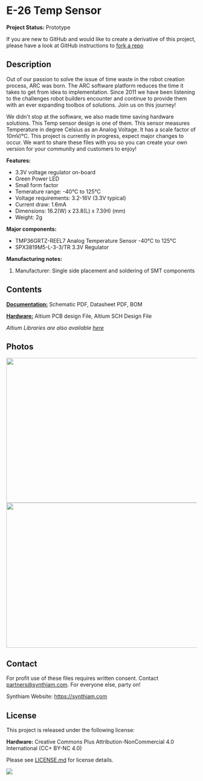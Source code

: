 # E-26 Temp Sensor

**Project Status:** Prototype

If you are new to GitHub and would like to create a derivative of this project, please have a look at GitHub instructions to [fork a repo](https://help.github.com/en/articles/fork-a-repo)

## Description

Out of our passion to solve the issue of time waste in the robot creation process, ARC was born. The ARC software platform reduces the time it takes to get from idea to implementation. Since 2011 we have been listening to the challenges robot builders encounter and continue to provide them with an ever expanding toolbox of solutions. Join us on this journey!

We didn't stop at the software, we also made time saving hardware solutions. This Temp sensor design is one of them. This sensor measures Temperature in degree Celsius as an Analog Voltage. It has a scale factor of 10mV/°C. This project is currently in progress, expect major changes to occur. We want to share these files with you so you can create your own version for your community and customers to enjoy!

**Features:**
- 3.3V voltage regulator on-board
- Green Power LED
- Small form factor
- Temerature range: -40°C to 125°C
- Voltage requirements: 3.2-16V (3.3V typical)
- Current draw: 1.6mA
- Dimensions: 16.2(W) x 23.8(L) x 7.3(H) (mm)
- Weight: 2g

**Major components:** 
- TMP36GRTZ-REEL7 Analog Temperature Sensor -40°C to 125°C
- SPX3819M5-L-3-3/TR 3.3V Regulator

**Manufacturing notes:** 
1. Manufacturer: Single side placement and soldering of SMT components

## Contents

[**Documentation:**](https://github.com/synthiam/E-26_Temp_Sensor/tree/master/E-26%20Documentation) Schematic PDF, Datasheet PDF, BOM

[**Hardware:**](https://github.com/synthiam/E-26_Temp_Sensor/tree/master/E-26%20Hardware) Altium PCB design File, Altium SCH Design File

*Altium Libraries are also available <a href="https://github.com/synthiam/Synthiam_Altium_Librairies">here</a>*

## Photos

<p align="left">
<img src="https://live.staticflickr.com/65535/32801181147_35a95d6a3b_k.jpg" width="683" height="383">
<img src="https://live.staticflickr.com/65535/40778035803_7646797a8f_k.jpg" width="683" height="383"></p>

## Contact

For profit use of these files requires written consent. Contact partners@synthiam.com. For everyone else, party on!

Synthiam Website: https://synthiam.com

## License

This project is released under the following license:

**Hardware:** Creative Commons Plus Attribution-NonCommercial 4.0 International (CC+ BY-NC 4.0)

Please see [LICENSE.md](https://github.com/synthiam/E-26_Temp_Sensor/blob/master/LICENSE.md) for license details.

<a href="https://synthiam.com"><img src="https://live.staticflickr.com/65535/47791527651_358dffb302_m.jpg"></a>
